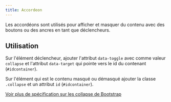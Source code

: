 ```yaml
---
title: Accordeon
---
```


Les accordéons sont utilisés pour afficher et masquer du contenu avec des boutons ou des ancres en tant que déclencheurs.

## Utilisation

Sur l'élément déclencheur, ajouter l'attribut <code>data-toggle</code> avec comme valeur <code>collapse</code> et l'attribut <code>data-target</code> qui pointe vers le id du contenant (<code>#idcontainer</code>).

Sur l'élément qui est le contenu masqué ou démasqué ajouter la classe <code>.collapse</code> et un attribut <code>id</code> (<code>#idcontainer</code>).

[Voir plus de spécification sur les collapse de Bootstrap](https://getbootstrap.com/docs/4.3/components/collapse/)

